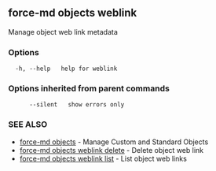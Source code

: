 ## force-md objects weblink

Manage object web link metadata

### Options

```
  -h, --help   help for weblink
```

### Options inherited from parent commands

```
      --silent   show errors only
```

### SEE ALSO

* [force-md objects](force-md_objects.md)	 - Manage Custom and Standard Objects
* [force-md objects weblink delete](force-md_objects_weblink_delete.md)	 - Delete object web link
* [force-md objects weblink list](force-md_objects_weblink_list.md)	 - List object web links

